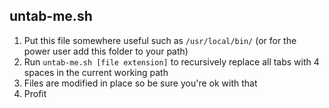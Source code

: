 ## untab-me.sh

1. Put this file somewhere useful such as `/usr/local/bin/` (or for the power user add this folder to your path)
1. Run `untab-me.sh [file extension]` to recursively replace all tabs with 4 spaces in the current working path
1. Files are modified in place so be sure you're ok with that
1. Profit


